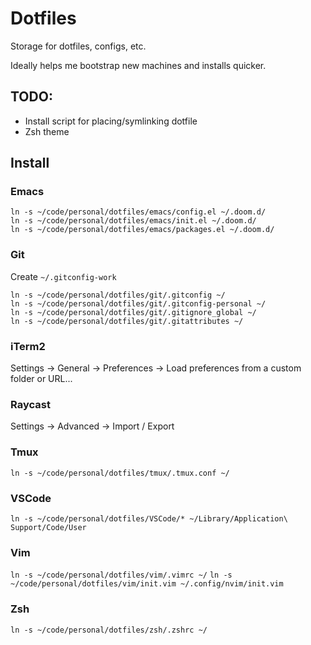 # Dotfiles

Storage for dotfiles, configs, etc.

Ideally helps me bootstrap new machines and installs quicker.

## TODO:

- Install script for placing/symlinking dotfile
- Zsh theme

## Install

### Emacs

```
ln -s ~/code/personal/dotfiles/emacs/config.el ~/.doom.d/
ln -s ~/code/personal/dotfiles/emacs/init.el ~/.doom.d/
ln -s ~/code/personal/dotfiles/emacs/packages.el ~/.doom.d/
```

### Git

Create `~/.gitconfig-work`

```
ln -s ~/code/personal/dotfiles/git/.gitconfig ~/
ln -s ~/code/personal/dotfiles/git/.gitconfig-personal ~/
ln -s ~/code/personal/dotfiles/git/.gitignore_global ~/
ln -s ~/code/personal/dotfiles/git/.gitattributes ~/
```

### iTerm2

Settings -> General -> Preferences -> Load preferences from a custom folder or URL...

### Raycast

Settings -> Advanced -> Import / Export

### Tmux

`ln -s ~/code/personal/dotfiles/tmux/.tmux.conf ~/`

### VSCode

`ln -s ~/code/personal/dotfiles/VSCode/* ~/Library/Application\ Support/Code/User`

### Vim

`ln -s ~/code/personal/dotfiles/vim/.vimrc ~/`
`ln -s ~/code/personal/dotfiles/vim/init.vim ~/.config/nvim/init.vim`

### Zsh

`ln -s ~/code/personal/dotfiles/zsh/.zshrc ~/`
